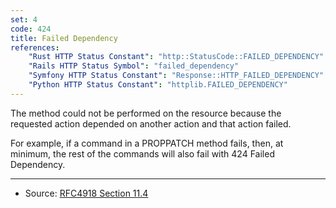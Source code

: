 ```yaml
---
set: 4
code: 424
title: Failed Dependency
references:
    "Rust HTTP Status Constant": "http::StatusCode::FAILED_DEPENDENCY"
    "Rails HTTP Status Symbol": "failed_dependency"
    "Symfony HTTP Status Constant": "Response::HTTP_FAILED_DEPENDENCY"
    "Python HTTP Status Constant": "httplib.FAILED_DEPENDENCY"
---
```


The method could not be performed on the resource because the requested action depended on another action and that action failed.

For example, if a command in a PROPPATCH method fails, then, at minimum, the rest of the commands will also fail with 424 Failed Dependency.

---

* Source: [RFC4918 Section 11.4][1]

[1]: <http://tools.ietf.org/html/rfc4918#section-11.4>
